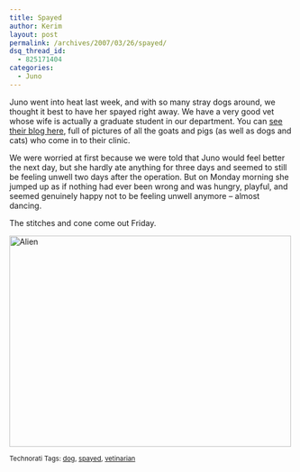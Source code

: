 ```yaml
---
title: Spayed
author: Kerim
layout: post
permalink: /archives/2007/03/26/spayed/
dsq_thread_id:
  - 825171404
categories:
  - Juno
---
```

Juno went into heat last week, and with so many stray dogs around, we thought it best to have her spayed right away. We have a very good vet whose wife is actually a graduate student in our department. You can <a href="http://www.wretch.cc/blog/vetke" onclick="_gaq.push(['_trackEvent', 'outbound-article', 'http://www.wretch.cc/blog/vetke', 'see their blog here']);" >see their blog here</a>, full of pictures of all the goats and pigs (as well as dogs and cats) who come in to their clinic.

We were worried at first because we were told that Juno would feel better the next day, but she hardly ate anything for three days and seemed to still be feeling unwell two days after the operation. But on Monday morning she jumped up as if nothing had ever been wrong and was hungry, playful, and seemed genuinely happy not to be feeling unwell anymore &#8211; almost dancing.

The stitches and cone come out Friday.

<a href="http://www.flickr.com/photos/kerim/435861358/" onclick="_gaq.push(['_trackEvent', 'outbound-article', 'http://www.flickr.com/photos/kerim/435861358/', '']);"  title="Photo Sharing"><img src="http://farm1.static.flickr.com/162/435861358_7ae7af0777.jpg" alt="Alien" height="375" width="500" /></a>  
<small><br /> Technorati Tags: <a href="http://technorati.com/tag/dog" onclick="_gaq.push(['_trackEvent', 'outbound-article', 'http://technorati.com/tag/dog', 'dog']);" class="performancingtags"  rel="tag">dog</a>, <a href="http://technorati.com/tag/spayed" onclick="_gaq.push(['_trackEvent', 'outbound-article', 'http://technorati.com/tag/spayed', 'spayed']);" class="performancingtags"  rel="tag">spayed</a>, <a href="http://technorati.com/tag/vetinarian" onclick="_gaq.push(['_trackEvent', 'outbound-article', 'http://technorati.com/tag/vetinarian', 'vetinarian']);" class="performancingtags"  rel="tag">vetinarian</a></small>

